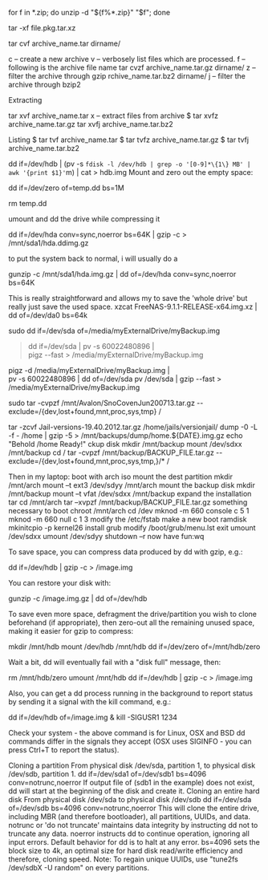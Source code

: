 for f in *.zip; do unzip -d "${f%*.zip}" "$f"; done

tar -xf file.pkg.tar.xz

 tar cvf archive_name.tar dirname/

c – create a new archive
v – verbosely list files which are processed.
f – following is the archive file name
 tar cvzf archive_name.tar.gz dirname/
z – filter the archive through gzip
rchive_name.tar.bz2 dirname/
j – filter the archive through bzip2

Extracting

 tar xvf archive_name.tar
x – extract files from archive
$ tar xvfz archive_name.tar.gz
 tar xvfj archive_name.tar.bz2

Listing
$ tar tvf archive_name.tar
$ tar tvfz archive_name.tar.gz
$ tar tvfj archive_name.tar.bz2

dd if=/dev/hdb | (pv -s `fdisk -l /dev/hdb | grep -o '[0-9]*\{1\} MB' | awk '{print $1}'`m) | cat > hdb.img
Mount and zero out the empty space:

dd if=/dev/zero of=temp.dd bs=1M

rm temp.dd

umount and dd the drive while compressing it

dd if=/dev/hda conv=sync,noerror bs=64K | gzip -c > /mnt/sda1/hda.ddimg.gz

to put the system back to normal, i will usually do a

gunzip -c /mnt/sda1/hda.img.gz | dd of=/dev/hda conv=sync,noerror bs=64K

This is really straightforward and allows my to save the 'whole drive' but really just save the used space.
xzcat FreeNAS-9.1.1-RELEASE-x64.img.xz | dd of=/dev/da0 bs=64k 


sudo dd if=/dev/sda of=/media/myExternalDrive/myBackup.img
> dd if=/dev/sda | pv -s 60022480896 | \
    pigz --fast > /media/myExternalDrive/myBackup.img

pigz -d /media/myExternalDrive/myBackup.img | \
    pv -s 60022480896 | dd of=/dev/sda
pv /dev/sda | gzip --fast > /media/myExternalDrive/myBackup.img


sudo tar -cvpzf /mnt/Avalon/SnoCovenJun200713.tar.gz --exclude=/{dev,lost+found,mnt,proc,sys,tmp} /

tar -zcvf Jail-versions-19.40.2012.tar.gz /home/jails/versionjail/
dump -0 -L -f - /home | gzip -5  >  /mnt/backups/dump/home.${DATE}.img.gz
echo "Behold /home Ready!"
ckup disk
mkdir /mnt/backup
mount /dev/sdxx /mnt/backup
cd /
tar -cvpzf /mnt/backup/BACKUP_FILE.tar.gz --exclude=/{dev,lost+found,mnt,proc,sys,tmp,}/* / 


Then in my laptop:
 boot with arch iso
 mount the dest partition
mkdir /mnt/arch
mount –t ext3 /dev/sdyy /mnt/arch
 mount the backup disk
mkdir /mnt/backup
mount –t vfat /dev/sdxx /mnt/backup
 expand the installation tar
cd /mnt/arch
tar –xvpzf /mnt/backup/BACKUP_FILE.tar.gz
 something necessary to boot
chroot /mnt/arch
cd /dev
mknod -m 660 console c 5 1
mknod -m 660 null c 1 3
 modify the /etc/fstab
 make a new boot ramdisk
mkinitcpio -p kernel26
 install grub
 modify /boot/grub/menu.lst
exit
umount /dev/sdxx
umount /dev/sdyy
shutdown –r now
 have fun:wq

To save space, you can compress data produced by dd with gzip, e.g.:

dd if=/dev/hdb | gzip -c  > /image.img

You can restore your disk with:

gunzip -c /image.img.gz | dd of=/dev/hdb

To save even more space, defragment the drive/partition you wish to clone beforehand (if appropriate), then zero-out all the remaining unused space, making it easier for gzip to compress:

mkdir /mnt/hdb
mount /dev/hdb /mnt/hdb
dd if=/dev/zero of=/mnt/hdb/zero

Wait a bit, dd will eventually fail with a "disk full" message, then:

rm /mnt/hdb/zero
umount /mnt/hdb
dd if=/dev/hdb | gzip -c  > /image.img

Also, you can get a dd process running in the background to report status by sending it a signal with the kill command, e.g.:

dd if=/dev/hdb of=/image.img &
kill -SIGUSR1 1234

Check your system - the above command is for Linux, OSX and BSD dd commands differ in the signals they accept (OSX uses SIGINFO - you can press Ctrl+T to report the status).

Cloning a partition
From physical disk /dev/sda, partition 1, to physical disk /dev/sdb, partition 1.
dd if=/dev/sda1 of=/dev/sdb1 bs=4096 conv=notrunc,noerror
If output file of (sdb1 in the example) does not exist, dd will start at the beginning of the disk and create it.
Cloning an entire hard disk
From physical disk /dev/sda to physical disk /dev/sdb
dd if=/dev/sda of=/dev/sdb bs=4096 conv=notrunc,noerror
This will clone the entire drive, including MBR (and therefore bootloader), all partitions, UUIDs, and data.
notrunc or 'do not truncate' maintains data integrity by instructing dd not to truncate any data.
noerror instructs dd to continue operation, ignoring all input errors. Default behavior for dd is to halt at any error.
bs=4096 sets the block size to 4k, an optimal size for hard disk read/write efficiency and therefore, cloning speed.
Note: To regain unique UUIDs, use "tune2fs /dev/sdbX -U random" on every partitions.
